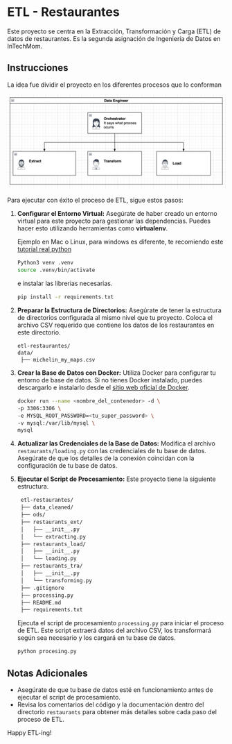 # ETL - Restaurantes

Este proyecto se centra en la Extracción, Transformación y Carga (ETL) de datos de restaurantes. Es la segunda asignación de Ingeniería de Datos en InTechMom.

## Instrucciones

La idea fue dividir el proyecto en los diferentes procesos que lo conforman

![Proceso](diagram.png)

Para ejecutar con éxito el proceso de ETL, sigue estos pasos:

1. **Configurar el Entorno Virtual:**
   Asegúrate de haber creado un entorno virtual para este proyecto para gestionar las dependencias. Puedes hacer esto utilizando herramientas como **virtualenv**.

   Ejemplo en Mac o Linux, para windows es diferente, te recomiendo este [tutorial real python](https://realpython.com/python-virtual-environments-a-primer/)

   ```bash
   Python3 venv .venv
   source .venv/bin/activate
   ```
   e instalar las librerias necesarias.
   ```bash
   pip install -r requirements.txt
   ```

2. **Preparar la Estructura de Directorios:**
   Asegúrate de tener la estructura de directorios configurada al mismo nivel que tu proyecto. Coloca el archivo CSV requerido que contiene los datos de los restaurantes en este directorio.

   ```
   etl-restaurantes/
   data/
    ├── michelin_my_maps.csv
   ```

3. **Crear la Base de Datos con Docker:**
   Utiliza Docker para configurar tu entorno de base de datos. Si no tienes Docker instalado, puedes descargarlo e instalarlo desde el [sitio web oficial de Docker](https://www.docker.com/get-started).

    ```bash
    docker run --name <nombre_del_contenedor> -d \
    -p 3306:3306 \
    -e MYSQL_ROOT_PASSWORD=<tu_super_password> \
    -v mysql:/var/lib/mysql \
    mysql
    ```


4. **Actualizar las Credenciales de la Base de Datos:**
   Modifica el archivo `restaurants/loading.py` con las credenciales de tu base de datos. Asegúrate de que los detalles de la conexión coincidan con la configuración de tu base de datos.

5. **Ejecutar el Script de Procesamiento:**
   Este proyecto tiene la siguiente estructura.
   ```bash
    etl-restaurantes/
    ├── data_cleaned/
    ├── ods/
    ├── restaurants_ext/
    │   ├── __init__.py
    │   └── extracting.py
    ├── restaurants_load/
    │   ├── __init__.py
    │   └── loading.py
    ├── restaurants_tra/
    │   ├── __init__.py
    │   └── transforming.py
    ├── .gitignore
    ├── processing.py
    ├── README.md
    ├── requirements.txt

    ```

   Ejecuta el script de procesamiento `processing.py` para iniciar el proceso de ETL. Este script extraerá datos del archivo CSV, los transformará según sea necesario y los cargará en tu base de datos.

   ```bash
   python procesing.py
   ```

## Notas Adicionales

- Asegúrate de que tu base de datos esté en funcionamiento antes de ejecutar el script de procesamiento.
- Revisa los comentarios del código y la documentación dentro del directorio `restaurants` para obtener más detalles sobre cada paso del proceso de ETL.


Happy ETL-ing!
